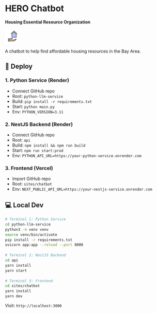 # HERO Chatbot  
**Housing Essential Resource Organization**

<img src="images/purple_house.png" alt="HERO Favicon" width="48" />

A chatbot to help find affordable housing resources in the Bay Area.

## 🚀 Deploy

### 1. Python Service (Render)
- Connect GitHub repo
- Root: `python-llm-service`
- Build: `pip install -r requirements.txt`
- Start: `python main.py`
- Env: `PYTHON_VERSION=3.11`

### 2. NestJS Backend (Render)
- Connect GitHub repo  
- Root: `api`
- Build: `npm install && npm run build`
- Start: `npm run start:prod`
- Env: `PYTHON_API_URL=https://your-python-service.onrender.com`

### 3. Frontend (Vercel)
- Import GitHub repo
- Root: `sites/chatbot`
- Env: `NEXT_PUBLIC_API_URL=https://your-nestjs-service.onrender.com`

## 💻 Local Dev

```bash
# Terminal 1: Python Service
cd python-llm-service
python3 -m venv venv
source venv/bin/activate
pip install -r requirements.txt
uvicorn app:app --reload --port 8000

# Terminal 2: NestJS Backend
cd api
yarn install
yarn start

# Terminal 3: Frontend
cd sites/chatbot
yarn install
yarn dev
```

Visit: `http://localhost:3000`
